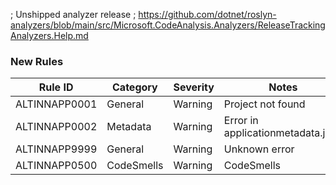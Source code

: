 ; Unshipped analyzer release
; https://github.com/dotnet/roslyn-analyzers/blob/main/src/Microsoft.CodeAnalysis.Analyzers/ReleaseTrackingAnalyzers.Help.md

### New Rules

Rule ID | Category | Severity | Notes
--------|----------|----------|-------
ALTINNAPP0001 | General | Warning | Project not found
ALTINNAPP0002 | Metadata | Warning | Error in applicationmetadata.json
ALTINNAPP9999 | General | Warning | Unknown error
ALTINNAPP0500 | CodeSmells | Warning | CodeSmells
